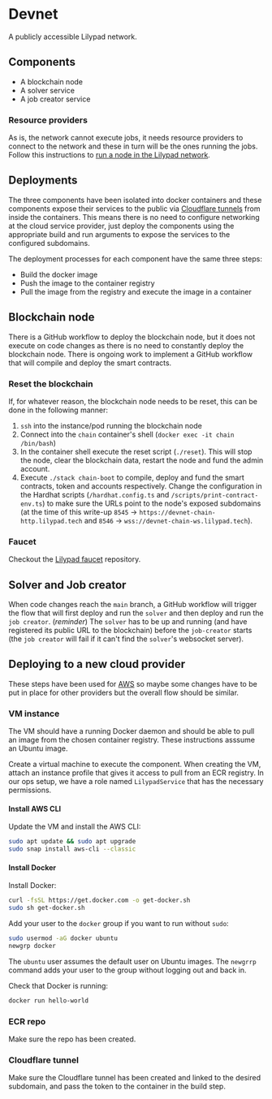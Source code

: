 # Devnet

A publicly accessible Lilypad network.

## Components

- A blockchain node
- A solver service
- A job creator service

### Resource providers

As is, the network cannot execute jobs, it needs resource providers to connect to the network and these in turn will be the ones running the jobs. Follow this instructions to [run a node in the Lilypad network](https://docs.lilypad.tech/lilypad/lilypad-milky-way-reference/run-a-node).

## Deployments

The three components have been isolated into docker containers and these components expose their services to the public via [Cloudflare tunnels](https://www.cloudflare.com/products/tunnel/) from inside the containers. This means there is no need to configure networking at the cloud service provider, just deploy the components using the appropriate build and run arguments to expose the services to the configured subdomains.

The deployment processes for each component have the same three steps:

- Build the docker image
- Push the image to the container registry
- Pull the image from the registry and execute the image in a container

## Blockchain node

There is a GitHub workflow to deploy the blockchain node, but it does not execute on code changes as there is no need to constantly deploy the blockchain node. There is ongoing work to implement a GitHub workflow that will compile and deploy the smart contracts.

### Reset the blockchain

If, for whatever reason, the blockchain node needs to be reset, this can be done in the following manner:

1. `ssh` into the instance/pod running the blockchain node
2. Connect into the `chain` container's shell (`docker exec -it chain /bin/bash`)
3. In the container shell execute the reset script (`./reset`). This will stop the node, clear the blockchain data, restart the node and fund the admin account.
4. Execute `./stack chain-boot` to compile, deploy and fund the smart contracts, token and accounts respectively. Change the configuration in the Hardhat scripts (`/hardhat.config.ts` and `/scripts/print-contract-env.ts`) to make sure the URLs point to the node's exposed subdomains (at the time of this write-up `8545` -> `https://devnet-chain-http.lilypad.tech` and `8546` -> `wss://devnet-chain-ws.lilypad.tech`).

### Faucet

Checkout the [Lilypad faucet](https://github.com/Lilypad-Tech/eth-faucet) repository.

## Solver and Job creator

When code changes reach the `main` branch, a GitHub workflow will trigger the flow that will first deploy and run the `solver` and then deploy and run the `job creator`. (*reminder*) The `solver` has to be up and running (and have registered its public URL to the blockchain) before the `job-creator` starts (the `job creator` will fail if it can't find the `solver`'s websocket server).

## Deploying to a new cloud provider

These steps have been used for [AWS](https://aws.amazon.com/) so maybe some changes have to be put in place for other providers but the overall flow should be similar.

### VM instance

The VM should have a running Docker daemon and should be able to pull an image from the chosen container registry. These instructions asssume an Ubuntu image.

Create a virtual machine to execute the component. When creating the VM, attach an instance profile that gives it access to pull from an ECR registry. In our ops setup, we have a role named `LilypadService` that has the necessary permissions.

#### Install AWS CLI

Update the VM and install the AWS CLI:

```sh
sudo apt update && sudo apt upgrade
sudo snap install aws-cli --classic
```

#### Install Docker

Install Docker:

```sh
curl -fsSL https://get.docker.com -o get-docker.sh
sudo sh get-docker.sh
```

Add your user to the `docker` group if you want to run without `sudo`:

```sh
sudo usermod -aG docker ubuntu
newgrp docker
```

The `ubuntu` user assumes the default user on Ubuntu images. The `newgrrp` command adds your user to the group without logging out and back in.

Check that Docker is running:

```sh
docker run hello-world
```

### ECR repo

Make sure the repo has been created.

### Cloudflare tunnel

Make sure the Cloudflare tunnel has been created and linked to the desired subdomain, and pass the token to the container in the build step.
